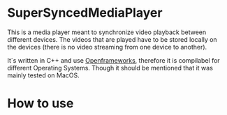 # SuperSyncedMediaPlayer

This is a media player meant to synchronize video playback between different devices.
The videos that are played have to be stored locally on the devices (there is no video streaming from one device to another).

It´s written in C++ and use [Openframeworks](https://openframeworks.cc/), therefore it is compilabel for different Operating Systems.
Though it should be mentioned that it was mainly tested on MacOS.

# How to use
